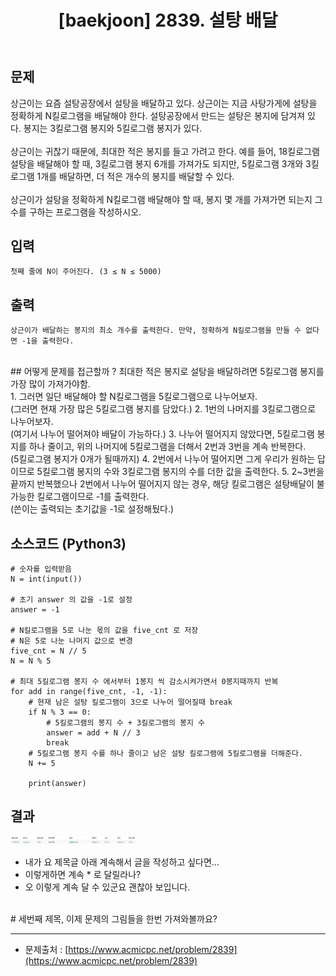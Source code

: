 ﻿---
title:  "[baekjoon] 2839. 설탕 배달"
excerpt: "해당 문제에 대해 알아보면..."

categories:
  - Algorism
tags:
  - baekjoon


last_modified_at: 2020-02-17
---

## 문제
상근이는 요즘 설탕공장에서 설탕을 배달하고 있다. 상근이는 지금 사탕가게에 설탕을 정확하게 N킬로그램을 배달해야 한다. 설탕공장에서 만드는 설탕은 봉지에 담겨져 있다. 봉지는 3킬로그램 봉지와 5킬로그램 봉지가 있다.<br><br>
상근이는 귀찮기 때문에, 최대한 적은 봉지를 들고 가려고 한다. 예를 들어, 18킬로그램 설탕을 배달해야 할 때, 3킬로그램 봉지 6개를 가져가도 되지만, 5킬로그램 3개와 3킬로그램 1개를 배달하면, 더 적은 개수의 봉지를 배달할 수 있다.<br><br>
상근이가 설탕을 정확하게 N킬로그램 배달해야 할 때, 봉지 몇 개를 가져가면 되는지 그 수를 구하는 프로그램을 작성하시오.


## 입력

	첫째 줄에 N이 주어진다. (3 ≤ N ≤ 5000)


## 출력

	상근이가 배달하는 봉지의 최소 개수를 출력한다. 만약, 정확하게 N킬로그램을 만들 수 없다면 -1을 출력한다.




<br>
## 어떻게 문제를 접근할까 ?
최대한 적은 봉지로 설탕을 배달하려면 5킬로그램 봉지를 가장 많이 가져가야함.<br>
1. 그러면 일단 배달해야 할 N킬로그램을 5킬로그램으로 나누어보자.<br>  (그러면 현재 가장 많은 5킬로그램 봉지를 담았다.)
2. 1번의 나머지를 3킬로그램으로 나누어보자.<br>  (여기서 나누어 떨어져야 배달이 가능하다.)
3. 나누어 떨어지지 않았다면, 5킬로그램 봉지를 하나 줄이고, 위의 나머지에 5킬로그램을 더해서 2번과 3번을 계속 반복한다.<br>  (5킬로그램 봉지가 0개가 될때까지)
4. 2번에서 나누어 떨어지면 그게 우리가 원하는 답이므로 5킬로그램 봉지의 수와 3킬로그램 봉지의 수를 더한 값을 출력한다.
5. 2~3번을 끝까지 반복했으나 2번에서 나누어 떨어지지 않는 경우, 해당 킬로그램은 설탕배달이 불가능한 킬로그램이므로 -1를 출력한다.<br>  (쓴이는 출력되는 초기값을 -1로 설정해뒀다.)


## 소스코드 (Python3)
	# 숫자를 입력받음
	N = int(input())

	# 초기 answer 의 값을 -1로 설정
	answer = -1

	# N킬로그램을 5로 나눈 몫의 값을 five_cnt 로 저장
	# N은 5로 나눈 나머지 값으로 변경
	five_cnt = N // 5
	N = N % 5
	
	# 최대 5킬로그램 봉지 수 에서부터 1봉지 씩 감소시켜가면서 0봉지때까지 반복
	for add in range(five_cnt, -1, -1):
	    # 현재 남은 설탕 킬로그램이 3으로 나누어 떨어질때 break
	    if N % 3 == 0:
	        # 5킬로그램의 봉지 수 + 3킬로그램의 봉지 수
	        answer = add + N // 3
	        break
	    # 5킬로그램 봉지 수를 하나 줄이고 남은 설탕 킬로그램에 5킬로그램을 더해준다.        
	    N += 5

	    print(answer)



## 결과
<img src="assets/images/baekjoon/2839.jpg" width="40%" height="30%"></img>
* 내가 요 제목글 아래 계속해서 글을 작성하고 싶다면...
* 이렇게하면 계속 * 로 달릴라나?
* 오 이렇게 계속 달 수 있군요 괜찮아 보입니다.

<br>
# 세번째 제목, 이제 문제의 그림들을 한번 가져와볼까요?








- - -
* 문제출처 : [https://www.acmicpc.net/problem/2839](https://www.acmicpc.net/problem/2839)